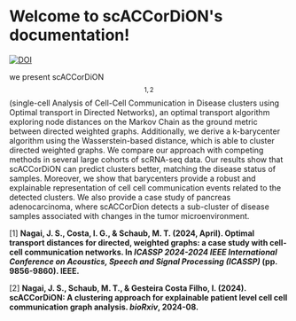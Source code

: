 

Welcome to scACCorDiON's documentation!
=====================================
[![DOI](https://zenodo.org/badge/DOI/10.5281/zenodo.15267648.svg)](https://doi.org/10.5281/zenodo.15267648)

we present scACCorDiON$$^{1,2}$$ (single-cell Analysis of Cell-Cell Communication in Disease clusters using Optimal transport
in Directed Networks), an optimal transport algorithm exploring node distances on the Markov Chain as the ground metric between
directed weighted graphs. Additionally, we derive a k-barycenter algorithm using the Wasserstein-based distance, which is able to
cluster directed weighted graphs. We compare our approach with competing methods in several large cohorts of scRNA-seq data. Our
results show that scACCorDiON can predict clusters better, matching the disease status of samples. Moreover, we show that barycenters
provide a robust and explainable representation of cell cell communication events related to the detected clusters. We also provide a case
study of pancreas adenocarcinoma, where scACCorDion detects a sub-cluster of disease samples associated with changes in the tumor
microenvironment.

[1]  **Nagai, J. S., Costa, I. G., & Schaub, M. T. (2024, April). Optimal transport distances for directed, weighted graphs: a case study with cell-cell communication networks. In *ICASSP 2024-2024 IEEE International Conference on Acoustics, Speech and Signal Processing (ICASSP)* (pp. 9856-9860). IEEE.**

[2]  **Nagai, J. S., Schaub, M. T., & Gesteira Costa Filho, I. (2024). scACCorDiON: A clustering approach for explainable patient level cell cell communication graph analysis. *bioRxiv*, 2024-08.**

